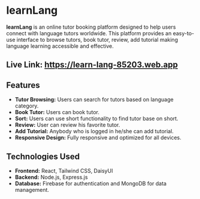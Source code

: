 
# learnLang

**learnLang** is an online tutor booking platform designed to help users connect with language tutors worldwide. This platform provides an easy-to-use interface to browse tutors, book tutor, review, add tutorial making language learning accessible and effective.

## Live Link: https://learn-lang-85203.web.app

## Features

- **Tutor Browsing:** Users can search for tutors based on language category.
- **Book Tutor:** Users can book tutor.
- **Sort:** Users can use short functionality to find tutor base on short.
- **Review:** User can review his favorite tutor.
- **Add Tutorial:** Anybody who is logged in he/she can add tutorial.
- **Responsive Design:** Fully responsive and optimized for all devices.

## Technologies Used

- **Frontend:** React, Tailwind CSS, DaisyUI
- **Backend:** Node.js, Express.js
- **Database:** Firebase for authentication and MongoDB for data management.
